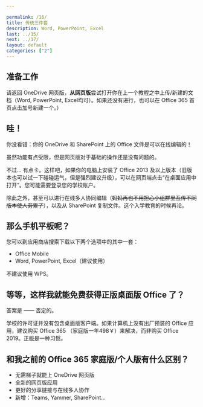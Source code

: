 ```yaml
---

permalink: /16/
title: 传统三件套
description: Word, PowerPoint, Excel
last: ../15/
next: ../17/
layout: default
categories: ["2"]
---
```

<!-- 本文主要讨论 PowerPoint, Excel, Word 在新环境下的适配问题。文件名有点难懂，抱歉。 -->

## 准备工作

请返回 OneDrive 网页版，**从网页版**尝试打开你在上一个教程之中上传/新建的文档（Word, PowerPoint, Excel均可）。如果还没有进行，也可以在 Office 365 首页点击加号新建一个。）

## 哇！

你没看错：你的 OneDrive 和 SharePoint 上的 Office 文件是可以在线编辑的！

虽然功能有点受限，但是网页版对于基础的操作还是没有问题的。

不过... 有点卡。这样吧，如果你的电脑上安装了 Office 2013 及以上版本（旧版本也可以试一下碰碰运气，但是强烈建议升级），可以在网页端点击“在桌面应用中打开”。您可能需要登录您的学校账户。

除此之外，甚至可以进行在线多人协同编辑（~~妈妈再也不用担心小组群里互传不同版本使人劳累了~~），以及从 SharePoint 复制文件。这个入学教育的时候再论。

## 那么手机平板呢？

您可以到应用商店搜索下载以下两个选项中的其中一套：

- Office Mobile
- Word, PowerPoint, Excel（建议使用）

不建议使用 WPS。

## 等等，这样我就能免费获得正版桌面版 Office 了？

答案是 —— 否定的。

学校的许可证并没有包含桌面版客户端。如果计算机上没有出厂预装的 Office 应用，建议购买 Office 365 （家庭版一年498￥）来解决，而非购买 Office 2019。正版是一种习惯。

## 和我之前的 Office 365 家庭版/个人版有什么区别？

- 无需梯子就能上 OneDrive 网页版
- 全新的网页版应用
- 更好的分享链接与在线多人协作
- 新增：Teams, Yammer, SharePoint...

